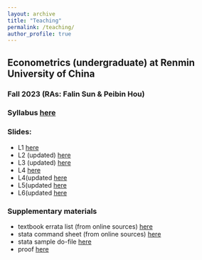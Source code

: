 ```yaml
---
layout: archive
title: "Teaching"
permalink: /teaching/
author_profile: true
---
```


## Econometrics (undergraduate) at Renmin University of China
### Fall 2023 (RAs: Falin Sun & Peibin Hou)

### Syllabus [here](/files/syllabus_econometrics_23fall.pdf)

### Slides:
- L1 [here](/files/L1.pdf)
- L2 (updated) [here](/files/L2_updated.pdf)
- L3 (updated) [here](/files/L3_updated.pdf)
- L4 [here](/files/L4.pdf)
- L4(updated [here](/files/L4_updated.pdf)
- L5(updated [here](/files/L5.pdf)
- L6(updated [here](/files/L6.pdf)

 
### Supplementary materials
- textbook errata list (from online sources) [here](/files/ErrataList.pdf)
- stata command sheet (from online sources) [here](/files/StataSheets.pdf)
- stata sample do-file [here](/files/sample.do)
- proof [here](/files/Proof.pdf)


